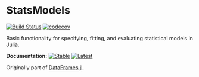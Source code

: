 # StatsModels

[![Build Status](https://travis-ci.com/JuliaStats/StatsModels.jl.svg?branch=master)](https://travis-ci.com/JuliaStats/StatsModels.jl)
[![codecov](https://codecov.io/gh/JuliaStats/StatsModels.jl/branch/master/graph/badge.svg)](https://codecov.io/gh/JuliaStats/StatsModels.jl)

Basic functionality for specifying, fitting, and evaluating statistical models
in Julia.

**Documentation:** 
[![Stable](https://img.shields.io/badge/docs-stable-blue.svg)](https://juliastats.github.io/StatsModels.jl/stable)
[![Latest](https://img.shields.io/badge/docs-latest-blue.svg)](https://juliastats.github.io/StatsModels.jl/latest)

Originally part of [DataFrames.jl](http://github.com/JuliaStats/DataFrames.jl).
